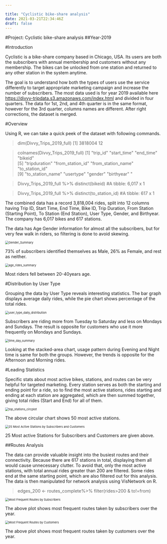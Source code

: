 ```yaml
---

title: "Cyclistic bike-share analysis"
date: 2021-03-21T22:34:46Z
draft: false
---
```


#Project: Cyclistic bike-share analysis
##Year-2019

#Introduction

Cyclistic is a bike-share company based in Chicago, USA. Its users are both the subscribers with annual membership and customers without any membership. The bikes can be unlocked from one station and returned to any other station in the system anytime. 

The goal is to understand how both the types of users use the service differently to target appropriate marketing campaign and increase the number of subscribers. The most data  used is for year 2019 available here https://divvy-tripdata.s3.amazonaws.com/index.html and divided in four quarters. The data for 1st, 2nd, and 4th quarter is in the same format, however for the 3rd quarter, columns names are different. After right corrections, the dataset is merged.  

#Overview

Using R, we can take a quick peek of the dataset with following commands. 

> dim(Divvy_Trips_2019_full)
> [1] 3818004      12

> colnames(Divvy_Trips_2019_full)
>  [1] "trip_id"           "start_time"        "end_time"          "bikeid"           
>  [5] "tripduration"      "from_station_id"   "from_station_name" "to_station_id"    
>  [9] "to_station_name"   "usertype"          "gender"            "birthyear"  "

> Divvy_Trips_2019_full %>% 
> 	distinct(bikeid)
> #A tibble: 6,017 x 1

> Divvy_Trips_2019_full %>% 
> 	distinct(to_station_id)
> #A tibble: 617 x 1

The combined data has a record 3,818,004 rides, split into 12 columns having Trip ID, Start Time, End Time, Bike ID, Trip Duration, From Station (Starting Point), To Station (End Station), User Type, Gender, and Birthyear. The company has 6,017 bikes and 617 stations.

The data has Age Gender information for almost all the subscribers, but for very few walk in riders, so filtering is done to avoid skewing. 

<img src="P:\arzaidi_blog\AbdulRafayZaidi.github.io\content\research\DIVVY_Bike_Sharing_2019\Gender_Summary.png" alt="Gender_Summary" style="zoom:67%;" />

73% of subscribers identified themselves as Male, 26% as Female, and rest as neither.





<img src="P:\arzaidi_blog\AbdulRafayZaidi.github.io\content\research\DIVVY_Bike_Sharing_2019\age_rides_summary.png" alt="age_rides_summary" style="zoom:67%;" />

Most riders fell between 20-40years age.

#Distribution by User Type

Grouping the data by User Type reveals interesting statistics. The bar graph displays average daily rides, while the pie chart shows percentage of the total rides.

<img src="P:\arzaidi_blog\AbdulRafayZaidi.github.io\content\research\DIVVY_Bike_Sharing_2019\user_type_daily_distribution.png" alt="user_type_daily_distribution" style="zoom:67%;" />

Subscribers are riding more from Tuesday to Saturday and less on Mondays and Sundays. The result is opposite for customers who use it more frequently on Mondays and Sundays.  

<img src="P:\arzaidi_blog\AbdulRafayZaidi.github.io\content\research\DIVVY_Bike_Sharing_2019\time_day_summary.png" alt="time_day_summary" style="zoom:67%;" />

Looking at the stacked-area chart, usage pattern during Evening and Night time is same for both the groups. However,  the trends is opposite for the Afternoon and Morning rides. 

#Leading Statistics

Specific stats about most active bikes, stations, and routes can be very helpful for targeted marketing. Every station serves as both the starting and ending point for a ride, so to find the most active stations, rides starting and ending at each station are aggregated, which are then summed together, giving total rides (Start and End) for all of them. 

<img src="P:\arzaidi_blog\AbdulRafayZaidi.github.io\content\research\DIVVY_Bike_Sharing_2019\top_stations_circplot.png" alt="top_stations_circplot" style="zoom:67%;" />

The above circular chart shows 50 most active stations.

<img src="P:\arzaidi_blog\AbdulRafayZaidi.github.io\content\research\DIVVY_Bike_Sharing_2019\top stations comb bar.png" alt="25 Most Active Stations by Subscribers and Customers" style="zoom:67%;" />

25 Most active Stations for Subscribers and Customers are given above.



##Routes Analysis

The data can provide valuable insight into the busiest routes and their connectivity. Because there are 617 stations in total, displaying them all would cause unnecessary clutter. To avoid that, only the most active stations, with total annual rides greater than 200 are filtered. Some rides end at the same starting point, which are also filtered out for this analysis. The data is then manipulated for network analysis using VisNetwork on R.

> edges_200 <- routes_complete%>% 
>   filter(rides>200 & to!=from)

<html
src="P:\arzaidi_blog\AbdulRafayZaidi.github.io\content\research\DIVVY_Bike_Sharing_2019\routes_network_plot.html"
/>





<img src="P:\arzaidi_blog\AbdulRafayZaidi.github.io\content\research\DIVVY_Bike_Sharing_2019\Most_Frequent_Routes_by_Subscribers.png" alt="Most Frequent Routes by Subscribers" style="zoom:67%;" />

The above plot shows most frequent routes taken by subscribers over the year.

<img src="P:\arzaidi_blog\AbdulRafayZaidi.github.io\content\research\DIVVY_Bike_Sharing_2019\Most_Frequent_Routes_by_Customers.png" alt="Most Frequent Routes by Customers" style="zoom:67%;" />

The above plot shows most frequent routes taken by customers over the year.

